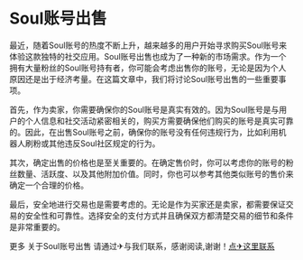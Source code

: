 # Soul账号出售

最近，随着Soul账号的热度不断上升，越来越多的用户开始寻求购买Soul账号来体验这款独特的社交应用。Soul账号出售也成为了一种新的市场需求。作为一个拥有大量粉丝的Soul账号持有者，你可能会考虑出售你的账号，无论是因为个人原因还是出于经济考量。在这篇文章中，我们将讨论Soul账号出售的一些重要事项。

首先，作为卖家，你需要确保你的Soul账号是真实有效的。因为Soul账号是与用户的个人信息和社交活动紧密相关的，购买方需要确保他们购买的账号是真实可靠的。因此，在出售Soul账号之前，确保你的账号没有任何违规行为，比如利用机器人刷粉或其他违反Soul社区规定的行为。

其次，确定出售的价格也是至关重要的。在确定售价时，你可以考虑你的账号的粉丝数量、活跃度、以及其他附加价值。同时，你也可以参考其他类似账号的售价来确定一个合理的价格。

最后，安全地进行交易也是需要考虑的。无论是作为买家还是卖家，都需要保证交易的安全性和可靠性。选择安全的支付方式并且确保双方都清楚交易的细节和条件是非常重要的。

更多 关于Soul账号出售 请通过✈与我们联系，感谢阅读,谢谢！[点✈这里联系](https://ss.k02.cc)